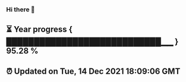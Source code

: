 ### Hi there 👋
⏳ Year progress { ████████████████████████████▁▁ } 95.28 %
---
⏰ Updated on Tue, 14 Dec 2021 18:09:06 GMT
---
